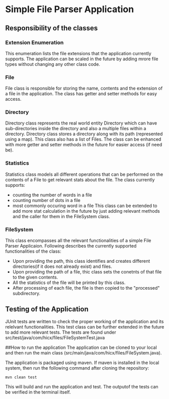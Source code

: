 # **Simple File Parser Application**

## Responsibility of the classes

### Extension Enumeration
This enumeration lists the file extensions that the application currently supports. The application can be scaled in the future by adding mrore file types without changing any other class code.

### File
File class is responsible for storing the name, contents and the extension of a file in the application. The class has getter and setter methods for easy access.

### Directory
Directory class represents the real world entity Directory which can have sub-directories inside the directory and also a multiple files within a directory.
Directory class stores a directory along with its path (represented using a map). This class also has a list of Files. The class can be enhanced with more getter and setter methods in the future for easier access (if need be).

### Statistics
Statistics class models all different operations that can be performed on the contents of a File to get relevant stats about the file. The class currently supports:
- counting the number of words in a file
- counting number of dots in a file
- most commonly occuring word in a file
This class can be extended to add more stat calculation in the future by just adding relevant methods and the caller for them in the FileSystem class.

### FileSystem
This class encompasses all the relevant functionalities of a simple File Parser Applicaion. Following describes the currently supported functionalities of the class:
- Upon providing the path, this class identifies and creates different directories(if it does not already exist) and files.
- Upon providing the path of a file, thic class sets the conetnts of that file to the given contents.
- All the statistics of the file will be printed by this class.
- After processing of each file, the file is then copied to the "processed" subdirectory.

## Testing of the Application
JUnit tests are written to check the proper working of the application and its relelvant functionalities. This test class can be further extended in the future to add more relevant tests.
The tests are found under src/test/java/com/hicx/files/FileSystemTest.java


##How to run the application
The application can be cloned to your local and then run the main class (src/main/java/com/hicx/files/FileSystem.java).

The application is packaged using maven. If maven is installed in the local system, then run the following command after cloning the repository:
```
mvn clean test
```
This will build and run the application and test. The outputof the tests can be verified in the terminal itself.